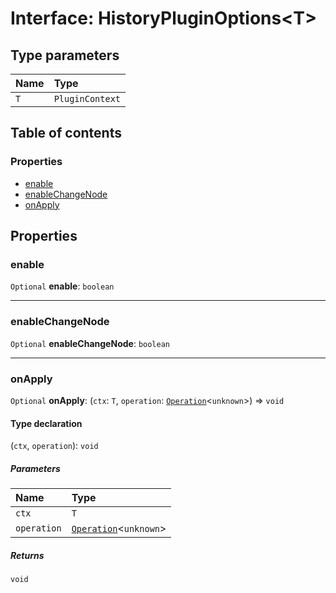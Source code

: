 # Interface: HistoryPluginOptions\<T>

## Type parameters

| Name | Type |
| :------ | :------ |
| `T` | `PluginContext` |

## Table of contents

### Properties

* [enable](/en/auto-docs/history/interfaces/HistoryPluginOptions.md#enable)
* [enableChangeNode](/en/auto-docs/history/interfaces/HistoryPluginOptions.md#enablechangenode)
* [onApply](/en/auto-docs/history/interfaces/HistoryPluginOptions.md#onapply)

## Properties

### enable

`Optional` **enable**: `boolean`

***

### enableChangeNode

`Optional` **enableChangeNode**: `boolean`

***

### onApply

`Optional` **onApply**: (`ctx`: `T`, `operation`: [`Operation`](/en/auto-docs/history/interfaces/Operation.md)<`unknown`>) => `void`

#### Type declaration

(`ctx`, `operation`): `void`

##### Parameters

| Name | Type |
| :------ | :------ |
| `ctx` | `T` |
| `operation` | [`Operation`](/en/auto-docs/history/interfaces/Operation.md)<`unknown`> |

##### Returns

`void`
